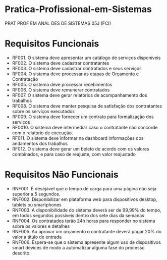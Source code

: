 # Pratica-Profissional-em-Sistemas
PRAT PROF EM ANAL DES DE SISTEMAS 05J (FCI)

# Requisitos Funcionais

- RF001. O sistema deve apresentar um catálogo de serviços disponíveis
- RF002. O sistema deve cadastrar contratantes
- RF003. O sistema deve cadastrar contratados e seus serviços
- RF004. O sistema deve  processar as etapas de Orçamento e Contratação
- RF005. O sistema deve processar recebimentos
- RF006. O sistema deve remunerar contratados
- RF007. O sistema deve gerar relatórios de acompanhamento dos trabalhos
- RF008. O sistema deve manter pesquisa de satisfação dos contratantes sobre os serviços executados
- RF009. O sistema deve fornecer um contrato para formalização dos serviços
- RF0010. O sistema deve intermediar caso o contratante não concorde com o relatório de execução.
- RF011. O sistema deve informar na dashboard informações dos andamentos dos trabalhos
- RF012. O sistema deve gerar um boleto de acordo com os valores combinados, e para caso de reajuste, com valor reajustado


# Requisitos Não Funcionais

- RNF001. É desejável que o tempo de carga para uma página não seja superior a 5 segundos. 
- RNF002.  Disponibilizar em plataforma web para dispositivos desktop, tablets ou smartphones
- RNF003. A disponibilidade do sistema deverá ser de 99,99% do tempo, em todos segundos possíveis dentro dos sete dias da semanas
- RNF004. Os contratados terão 24h horas para responder no sistema sobre os valores e detalhes
- RNF005. Ao aprovar um orçamento o contratante deverá pagar 20% do valor a título de entrada
- RNF006. Espera-se que o sistema apresente algum uso de dispositivos smart devices de modo a automatizar alguma fase do processo descrito.

